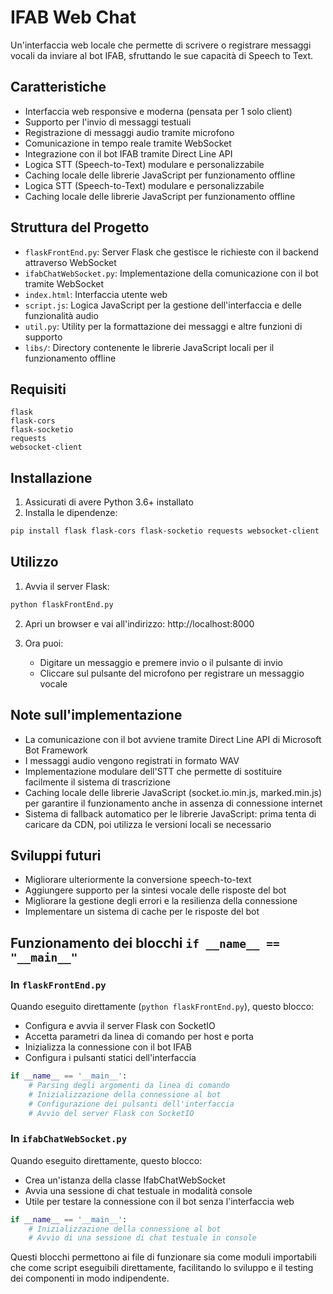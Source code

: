 # IFAB Web Chat

Un'interfaccia web locale che permette di scrivere o registrare messaggi vocali da inviare al bot IFAB, sfruttando le sue capacità di Speech to Text.

## Caratteristiche

- Interfaccia web responsive e moderna (pensata per 1 solo client)
- Supporto per l'invio di messaggi testuali
- Registrazione di messaggi audio tramite microfono
- Comunicazione in tempo reale tramite WebSocket
- Integrazione con il bot IFAB tramite Direct Line API
- Logica STT (Speech-to-Text) modulare e personalizzabile
- Caching locale delle librerie JavaScript per funzionamento offline
- Logica STT (Speech-to-Text) modulare e personalizzabile
- Caching locale delle librerie JavaScript per funzionamento offline

## Struttura del Progetto

- `flaskFrontEnd.py`: Server Flask che gestisce le richieste con il backend attraverso WebSocket
- `ifabChatWebSocket.py`: Implementazione della comunicazione con il bot tramite WebSocket
- `index.html`: Interfaccia utente web
- `script.js`: Logica JavaScript per la gestione dell'interfaccia e delle funzionalità audio
- `util.py`: Utility per la formattazione dei messaggi e altre funzioni di supporto
- `libs/`: Directory contenente le librerie JavaScript locali per il funzionamento offline

## Requisiti

```
flask
flask-cors
flask-socketio
requests
websocket-client
```

## Installazione

1. Assicurati di avere Python 3.6+ installato
2. Installa le dipendenze:

```bash
pip install flask flask-cors flask-socketio requests websocket-client
```

## Utilizzo

1. Avvia il server Flask:

```bash
python flaskFrontEnd.py
```

2. Apri un browser e vai all'indirizzo: http://localhost:8000

3. Ora puoi:
   - Digitare un messaggio e premere invio o il pulsante di invio
   - Cliccare sul pulsante del microfono per registrare un messaggio vocale

## Note sull'implementazione

- La comunicazione con il bot avviene tramite Direct Line API di Microsoft Bot Framework
- I messaggi audio vengono registrati in formato WAV
- Implementazione modulare dell'STT che permette di sostituire facilmente il sistema di trascrizione
- Caching locale delle librerie JavaScript (socket.io.min.js, marked.min.js) per garantire il funzionamento anche in assenza di connessione internet
- Sistema di fallback automatico per le librerie JavaScript: prima tenta di caricare da CDN, poi utilizza le versioni locali se necessario

## Sviluppi futuri

- Migliorare ulteriormente la conversione speech-to-text
- Aggiungere supporto per la sintesi vocale delle risposte del bot
- Migliorare la gestione degli errori e la resilienza della connessione
- Implementare un sistema di cache per le risposte del bot

## Funzionamento dei blocchi `if __name__ == "__main__"`

### In `flaskFrontEnd.py`

Quando eseguito direttamente (`python flaskFrontEnd.py`), questo blocco:
- Configura e avvia il server Flask con SocketIO
- Accetta parametri da linea di comando per host e porta
- Inizializza la connessione con il bot IFAB
- Configura i pulsanti statici dell'interfaccia

```python
if __name__ == '__main__':
    # Parsing degli argomenti da linea di comando
    # Inizializzazione della connessione al bot
    # Configurazione dei pulsanti dell'interfaccia
    # Avvio del server Flask con SocketIO
```

### In `ifabChatWebSocket.py`

Quando eseguito direttamente, questo blocco:
- Crea un'istanza della classe IfabChatWebSocket
- Avvia una sessione di chat testuale in modalità console
- Utile per testare la connessione con il bot senza l'interfaccia web

```python
if __name__ == '__main__':
    # Inizializzazione della connessione al bot
    # Avvio di una sessione di chat testuale in console
```

Questi blocchi permettono ai file di funzionare sia come moduli importabili che come script eseguibili direttamente, facilitando lo sviluppo e il testing dei componenti in modo indipendente.
